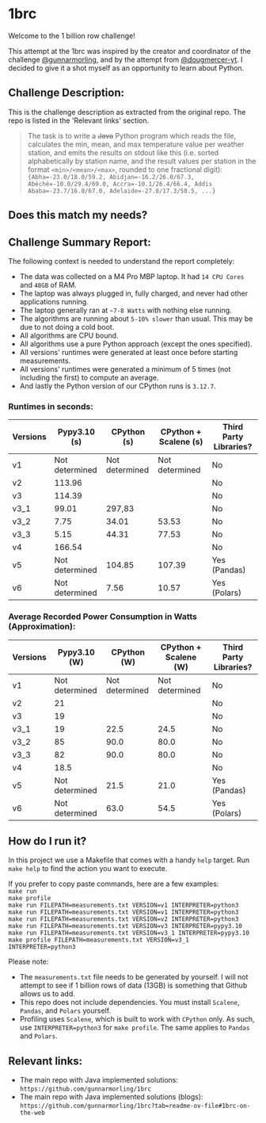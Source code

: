 # 1brc
Welcome to the 1 billion row challenge!

This attempt at the 1brc was inspired by the creator and coordinator of the challenge [@gunnarmorling](https://github.com/gunnarmorling/), and by the attempt from [@dougmercer-yt](https://github.com/dougmercer-yt/).  I decided to give it a shot myself as an opportunity to learn about Python.

## Challenge Description:
This is the challenge description as extracted from the original repo. The repo is listed in the 'Relevant links' section.
> The task is to write a ~~Java~~ Python program which reads the file, calculates the min, mean, and max temperature value per weather station, and emits the results on stdout like this (i.e. sorted alphabetically by station name, and the result values per station in the format `<min>/<mean>/<max>`, rounded to one fractional digit):  
```{Abha=-23.0/18.0/59.2, Abidjan=-16.2/26.0/67.3, Abéché=-10.0/29.4/69.0, Accra=-10.1/26.4/66.4, Addis Ababa=-23.7/16.0/67.0, Adelaide=-27.8/17.3/58.5, ...}```

## Does this match my needs?

## Challenge Summary Report:
The following context is needed to understand the report completely:
- The data was collected on a M4 Pro MBP laptop. It had `14 CPU Cores` and `48GB` of RAM.
- The laptop was always plugged in, fully charged, and never had other applications running.
- The laptop generally ran at `~7-8 Watts` with nothing else running.
- The algorithms are running about `5-10% slower` than usual. This may be due to not doing a cold boot.
- All algorithms are CPU bound.
- All algorithms use a pure Python approach (except the ones specified).
- All versions' runtimes were generated at least once before starting measurements.
- All versions' runtimes were generated a minimum of 5 times (not including the first) to compute an average.
- And lastly the Python version of our CPython runs is `3.12.7`.

### Runtimes in seconds:
| Versions | Pypy3.10 (s)    | CPython (s)       | CPython + Scalene (s) | Third Party Libraries? |
| -------- | --------------- | ----------------- | --------------------- | ---------------------- |
|    v1    | Not determined  | Not determined    | Not determined        | No                     |
|    v2    | 113.96          |                   |                       | No                     |
|    v3    | 114.39          |                   |                       | No                     |
|    v3_1  |  99.01          | 297,83            |                       | No                     |
|    v3_2  |   7.75          |  34.01            |  53.53                | No                     |
|    v3_3  |   5.15          |  44.31            |  77.53                | No                     |
|    v4    | 166.54          |                   |                       | No                     |
|    v5    | Not determined  | 104.85            | 107.39                | Yes (Pandas)           |
|    v6    | Not determined  |   7.56            |  10.57                | Yes (Polars)           |

### Average Recorded Power Consumption in Watts (Approximation):
| Versions | Pypy3.10 (W)    | CPython (W)       | CPython + Scalene (W) | Third Party Libraries? |
| -------- | --------------- | ----------------- | --------------------- | ---------------------- |
|    v1    | Not determined  | Not determined    | Not determined        | No                     |
|    v2    | 21              |                   |                       | No                     |
|    v3    | 19              |                   |                       | No                     |
|    v3_1  | 19              | 22.5              |  24.5                 | No                     |
|    v3_2  | 85              | 90.0              |  80.0                 | No                     |
|    v3_3  | 82              | 90.0              |  80.0                 | No                     |
|    v4    | 18.5            |                   |                       | No                     |
|    v5    | Not determined  | 21.5              |  21.0                 | Yes (Pandas)           |
|    v6    | Not determined  | 63.0              |  54.5                 | Yes (Polars)           |

## How do I run it?
In this project we use a Makefile that comes with a handy `help` target. Run `make help` to find the action you want to execute.

If you prefer to copy paste commands, here are a few examples:  
`make run`  
`make profile`  
`make run FILEPATH=measurements.txt VERSION=v1 INTERPRETER=python3`  
`make run FILEPATH=measurements.txt VERSION=v1 INTERPRETER=python3`  
`make run FILEPATH=measurements.txt VERSION=v2 INTERPRETER=python3`  
`make run FILEPATH=measurements.txt VERSION=v3 INTERPRETER=pypy3.10`  
`make run FILEPATH=measurements.txt VERSION=v3_1 INTERPRETER=pypy3.10`  
`make profile FILEPATH=measurements.txt VERSION=v3_1 INTERPRETER=python3`  

Please note:
- The `measurements.txt` file needs to be generated by yourself. I will not attempt to see if 1 billion rows of data (13GB) is something that Github allows us to add.
- This repo does not include dependencies. You must install `Scalene`, `Pandas`, and `Polars` yourself.
- Profiling uses `Scalene`, which is built to work with `CPython` only. As such, use `INTERPRETER=python3` for `make profile`. The same applies to `Pandas` and `Polars`.

## Relevant links:
- The main repo with Java implemented solutions: `https://github.com/gunnarmorling/1brc`
- The main repo with Java implemented solutions (blogs): `https://github.com/gunnarmorling/1brc?tab=readme-ov-file#1brc-on-the-web`
